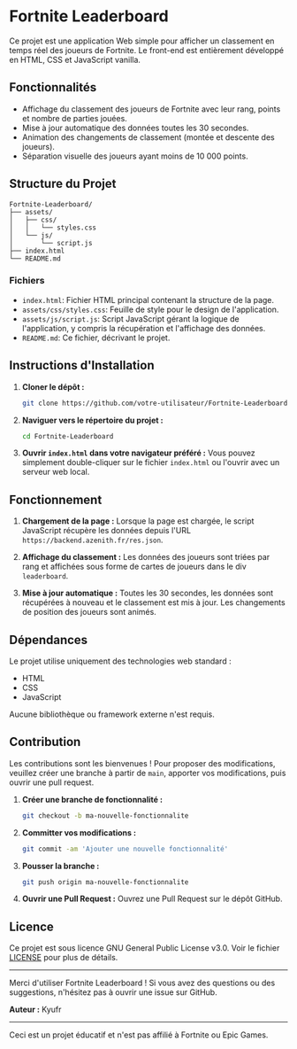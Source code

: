 # Fortnite Leaderboard

Ce projet est une application Web simple pour afficher un classement en temps réel des joueurs de Fortnite. Le front-end est entièrement développé en HTML, CSS et JavaScript vanilla.

## Fonctionnalités

- Affichage du classement des joueurs de Fortnite avec leur rang, points et nombre de parties jouées.
- Mise à jour automatique des données toutes les 30 secondes.
- Animation des changements de classement (montée et descente des joueurs).
- Séparation visuelle des joueurs ayant moins de 10 000 points.

## Structure du Projet

```plaintext
Fortnite-Leaderboard/
├── assets/
│   ├── css/
│   │   └── styles.css
│   └── js/
│       └── script.js
├── index.html
└── README.md
```

### Fichiers

- `index.html`: Fichier HTML principal contenant la structure de la page.
- `assets/css/styles.css`: Feuille de style pour le design de l'application.
- `assets/js/script.js`: Script JavaScript gérant la logique de l'application, y compris la récupération et l'affichage des données.
- `README.md`: Ce fichier, décrivant le projet.

## Instructions d'Installation

1. **Cloner le dépôt :**
   ```bash
   git clone https://github.com/votre-utilisateur/Fortnite-Leaderboard.git
   ```

2. **Naviguer vers le répertoire du projet :**
   ```bash
   cd Fortnite-Leaderboard
   ```

3. **Ouvrir `index.html` dans votre navigateur préféré :**
   Vous pouvez simplement double-cliquer sur le fichier `index.html` ou l'ouvrir avec un serveur web local.

## Fonctionnement

1. **Chargement de la page :**
   Lorsque la page est chargée, le script JavaScript récupère les données depuis l'URL `https://backend.azenith.fr/res.json`.

2. **Affichage du classement :**
   Les données des joueurs sont triées par rang et affichées sous forme de cartes de joueurs dans le div `leaderboard`.

3. **Mise à jour automatique :**
   Toutes les 30 secondes, les données sont récupérées à nouveau et le classement est mis à jour. Les changements de position des joueurs sont animés.

## Dépendances

Le projet utilise uniquement des technologies web standard :
- HTML
- CSS
- JavaScript

Aucune bibliothèque ou framework externe n'est requis.

## Contribution

Les contributions sont les bienvenues ! Pour proposer des modifications, veuillez créer une branche à partir de `main`, apporter vos modifications, puis ouvrir une pull request.

1. **Créer une branche de fonctionnalité :**
   ```bash
   git checkout -b ma-nouvelle-fonctionnalite
   ```

2. **Committer vos modifications :**
   ```bash
   git commit -am 'Ajouter une nouvelle fonctionnalité'
   ```

3. **Pousser la branche :**
   ```bash
   git push origin ma-nouvelle-fonctionnalite
   ```

4. **Ouvrir une Pull Request :**
   Ouvrez une Pull Request sur le dépôt GitHub.

## Licence

Ce projet est sous licence GNU General Public License v3.0. Voir le fichier [LICENSE](LICENSE) pour plus de détails.

---

Merci d'utiliser Fortnite Leaderboard ! Si vous avez des questions ou des suggestions, n'hésitez pas à ouvrir une issue sur GitHub.

**Auteur :** Kyufr

---

Ceci est un projet éducatif et n'est pas affilié à Fortnite ou Epic Games.
